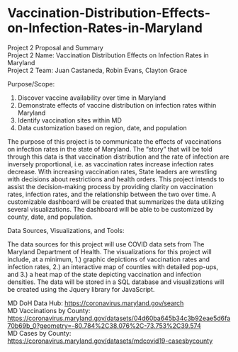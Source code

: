 # Vaccination-Distribution-Effects-on-Infection-Rates-in-Maryland

Project 2 Proposal and Summary <br>
Project 2 Name: Vaccination Distribution Effects on Infection Rates in Maryland<br>
Project 2 Team: Juan Castaneda, Robin Evans, Clayton Grace

Purpose/Scope:

1. Discover vaccine availability over time in Maryland
2. Demonstrate effects of vaccine distribution on infection rates within Maryland
3. Identify vaccination sites within MD
4. Data customization based on region, date, and population

The purpose of this project is to communicate the effects of vaccinations on infection rates in the state of Maryland. The “story” that will be told through this data is that vaccination distribution and the rate of infection are inversely proportional, i.e. as vaccination rates increase infection rates decrease. With increasing vaccination rates, State leaders are wrestling with decisions about restrictions and health orders. This project intends to assist the decision-making process by providing clarity on vaccination rates, infection rates, and the relationship between the two over time. A customizable dashboard will be created that summarizes the data utilizing several visualizations. The dashboard will be able to be customized by county, date, and population.

Data Sources, Visualizations, and Tools:

The data sources for this project will use COVID data sets from The Maryland Department of Health. The visualizations for this project will include, at a minimum, 1.) graphic depictions of vaccination rates and infection rates, 2.) an interactive map of counties with detailed pop-ups, and 3.) a heat map of the state depicting vaccination and infection densities. The data will be stored in a SQL database and visualizations will be created using the Jquery library for JavaScript. 

MD DoH Data Hub: https://coronavirus.maryland.gov/search <br>
MD Vaccinations by County: https://coronavirus.maryland.gov/datasets/04d60ba645b34c3b92eae5d6fa70b69b_0?geometry=-80.784%2C38.076%2C-73.753%2C39.574 <br>
MD Cases by County: https://coronavirus.maryland.gov/datasets/mdcovid19-casesbycounty
